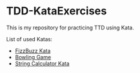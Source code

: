 # TDD-KataExercises
This is my repository for practicing TTD using Kata.


List of used Katas:
- [FizzBuzz Kata](FizzBuzz%20Kata.md)
- [Bowling Game](Bowling%20Game%20Kata.md)
- [String Calculator Kata](String%20Calculator%20Kata.md)
